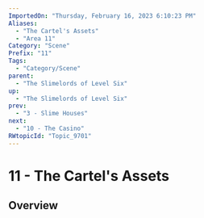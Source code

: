 ```yaml
---
ImportedOn: "Thursday, February 16, 2023 6:10:23 PM"
Aliases:
  - "The Cartel's Assets"
  - "Area 11"
Category: "Scene"
Prefix: "11"
Tags:
  - "Category/Scene"
parent:
  - "The Slimelords of Level Six"
up:
  - "The Slimelords of Level Six"
prev:
  - "3 - Slime Houses"
next:
  - "10 - The Casino"
RWtopicId: "Topic_9701"
---
```

# 11 - The Cartel's Assets
## Overview
